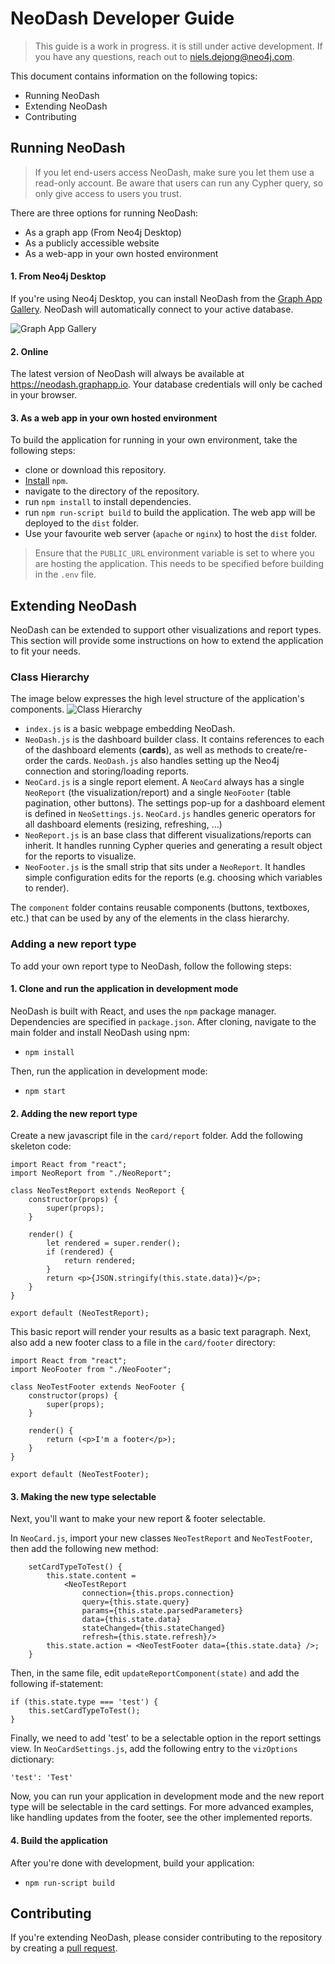 # NeoDash Developer Guide
> This guide is a work in progress. it is still under active development. If you have any questions, reach out to niels.dejong@neo4j.com.

This document contains information on the following topics:
- Running NeoDash
- Extending NeoDash
- Contributing


## Running NeoDash
> If you let end-users access NeoDash, make sure you let them use a read-only account. 
> Be aware that users can run any Cypher query, so only give access to users you trust.
 
There are three options for running NeoDash:
- As a graph app (From Neo4j Desktop)
- As a publicly accessible website
- As a web-app in your own hosted environment
 
#### 1. From Neo4j Desktop
If you're using Neo4j Desktop, you can install NeoDash from the [Graph App Gallery](when).
NeoDash will automatically connect to your active database.

![Graph App Gallery](./img/graphapp.png) 
#### 2. Online
The latest version of NeoDash will always be available at https://neodash.graphapp.io.
Your database credentials will only be cached in your browser.   

#### 3. As a web app in your own hosted environment
To build the application for running in your own environment, take the following steps:

- clone or download this repository.
- [Install](https://www.npmjs.com/get-npm) `npm`.
- navigate to the directory of the repository.
- run `npm install` to install dependencies.
- run `npm run-script build` to build the application. The web app will be deployed to the `dist` folder.
- Use your favourite web server (`apache` or `nginx`) to host the `dist` folder.

> Ensure that the `PUBLIC_URL` environment variable is set to where you are hosting the application. This needs to be specified before building in the `.env` file.


## Extending NeoDash
NeoDash can be extended to support other visualizations and report types. 
This section will provide some instructions on how to extend the application to fit your needs.

### Class Hierarchy
The image below expresses the high level structure of the application's components. 
![Class Hierarchy](./img/class-hierarchy.png) 

- `index.js` is a basic webpage embedding NeoDash.
- `NeoDash.js` is the dashboard builder class. It contains references to each of the dashboard elements (**cards**), as well as methods to create/re-order the cards. `NeoDash.js` also handles setting up the Neo4j connection and storing/loading reports.  
- `NeoCard.js` is a single report element. A `NeoCard` always has a single `NeoReport` (the visualization/report) and a single `NeoFooter` (table pagination, other buttons). The settings pop-up for a dashboard element is defined in `NeoSettings.js`. `NeoCard.js` handles generic operators for all dashboard elements (resizing, refreshing, ...) 
- `NeoReport.js` is an base class that different visualizations/reports can inherit. It handles running Cypher queries and generating a result object for the reports to visualize.
- `NeoFooter.js` is the small strip that sits under a `NeoReport`. It handles simple configuration edits for the reports (e.g. choosing which variables to render).

The `component` folder contains reusable components (buttons, textboxes, etc.) that can be used by any of the elements in the class hierarchy.

### Adding a new report type
To add your own report type to NeoDash, follow the following steps:

#### 1. Clone and run the application in development mode
NeoDash is built with React, and uses the `npm` package manager. Dependencies are specified in `package.json`.
After cloning, navigate to the main folder and install NeoDash using npm:
- `npm install`

Then, run the application in development mode:
- `npm start`


#### 2. Adding the new report type
Create a new javascript file in the `card/report` folder. Add the following skeleton code:
```
import React from "react";
import NeoReport from "./NeoReport";

class NeoTestReport extends NeoReport {
    constructor(props) {
        super(props);
    }

    render() {
        let rendered = super.render();
        if (rendered) {
            return rendered;
        }
        return <p>{JSON.stringify(this.state.data)}</p>;
    }
}

export default (NeoTestReport);
```

This basic report will render your results as a basic text paragraph. Next, also add a new footer class to a file in the `card/footer` directory:
```
import React from "react";
import NeoFooter from "./NeoFooter";

class NeoTestFooter extends NeoFooter {
    constructor(props) {
        super(props);
    }
    
    render() {
        return (<p>I'm a footer</p>);
    }
}

export default (NeoTestFooter);
```

#### 3. Making the new type selectable
Next, you'll want to make your new report & footer selectable.

In `NeoCard.js`, import your new classes `NeoTestReport` and `NeoTestFooter`, then add the following new method:
```
    setCardTypeToTest() {
        this.state.content =
            <NeoTestReport
                connection={this.props.connection} 
                query={this.state.query}
                params={this.state.parsedParameters}
                data={this.state.data}
                stateChanged={this.stateChanged}
                refresh={this.state.refresh}/>
        this.state.action = <NeoTestFooter data={this.state.data} />;
    }
```

Then, in the same file, edit `updateReportComponent(state)` and add the following if-statement:
```
if (this.state.type === 'test') {
    this.setCardTypeToTest();
}
```

Finally, we need to add 'test' to be a selectable option in the report settings view.
In `NeoCardSettings.js`, add the following entry to the `vizOptions` dictionary:
```
'test': 'Test'
```

Now, you can run your application in development mode and the new report type will be selectable in the card settings.
For more advanced examples, like handling updates from the footer, see the other implemented reports.

#### 4. Build the application
After you're done with development, build your application:
- `npm run-script build`

## Contributing
If you're extending NeoDash, please consider contributing to the repository by creating a [pull request](https://github.com/nielsdejong/neodash/pulls).
